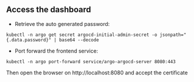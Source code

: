 ## Access the dashboard

- Retrieve the auto generated password:

```
kubectl -n argo get secret argocd-initial-admin-secret -o jsonpath="{.data.password}" | base64 --decode
```
- Port forward the frontend service:

```
kubectl -n argo port-forward service/argo-argocd-server 8080:443
```
Then open the browser on http://localhost:8080 and accept the certificate